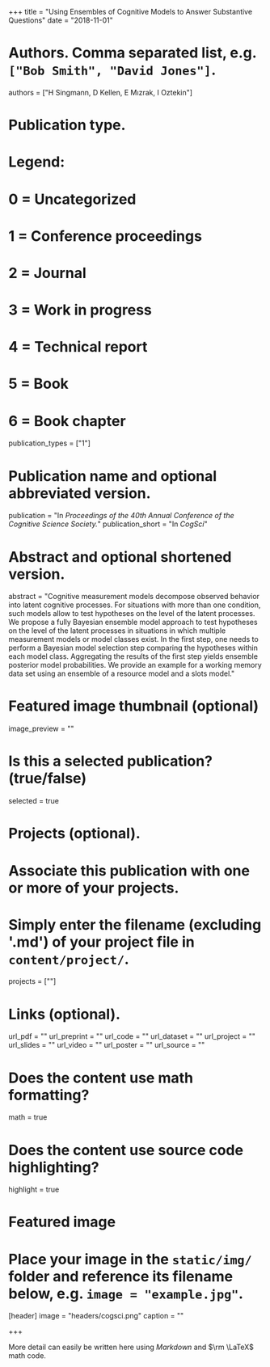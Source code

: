+++
title = "Using Ensembles of Cognitive Models to Answer Substantive Questions"
date = "2018-11-01"

# Authors. Comma separated list, e.g. `["Bob Smith", "David Jones"]`.
authors = ["H Singmann, D Kellen, E Mızrak, I Oztekin"]

# Publication type.
# Legend:
# 0 = Uncategorized
# 1 = Conference proceedings
# 2 = Journal
# 3 = Work in progress
# 4 = Technical report
# 5 = Book
# 6 = Book chapter
publication_types = ["1"]

# Publication name and optional abbreviated version.
publication = "In *Proceedings of the 40th Annual Conference of the Cognitive Science Society.*"
publication_short = "In *CogSci*"

# Abstract and optional shortened version.
abstract = "Cognitive measurement models decompose observed behavior into latent cognitive processes. For situations with more
than one condition, such models allow to test hypotheses on the level of the latent processes. We propose a fully Bayesian
ensemble model approach to test hypotheses on the level of the latent processes in situations in which multiple measurement
models or model classes exist. In the first step, one needs to perform a Bayesian model selection step comparing the hypotheses
within each model class. Aggregating the results of the first step yields ensemble posterior model probabilities. We provide an example for a working memory data set using an ensemble of a resource model and a slots model."

# Featured image thumbnail (optional)
image_preview = ""

# Is this a selected publication? (true/false)
selected = true

# Projects (optional).
#   Associate this publication with one or more of your projects.
#   Simply enter the filename (excluding '.md') of your project file in `content/project/`.
projects = [""]

# Links (optional).
url_pdf = ""
url_preprint = ""
url_code = ""
url_dataset = ""
url_project = ""
url_slides = ""
url_video = ""
url_poster = ""
url_source = ""

# Does the content use math formatting?
math = true

# Does the content use source code highlighting?
highlight = true

# Featured image
# Place your image in the `static/img/` folder and reference its filename below, e.g. `image = "example.jpg"`.
[header]
image = "headers/cogsci.png"
caption = ""

+++

More detail can easily be written here using *Markdown* and $\rm \LaTeX$ math code.
